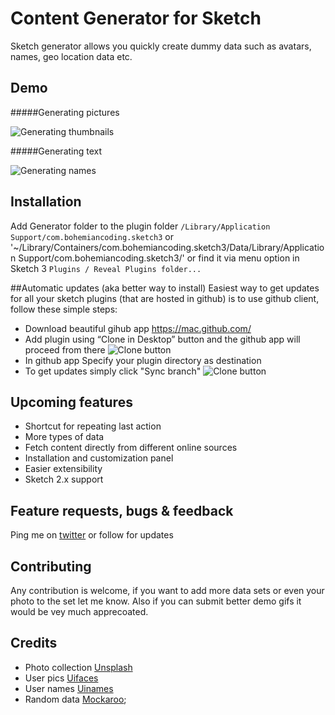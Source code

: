 Content Generator for Sketch
============================

Sketch generator allows you quickly create dummy data such as avatars, names, geo location data etc.

## Demo
#####Generating pictures

![Generating thumbnails](https://raw.githubusercontent.com/timuric/Content-generator-for-sketch-app/master/tutorial/userpics.gif)

#####Generating text

![Generating names](https://raw.githubusercontent.com/timuric/Content-generator-for-sketch-app/master/tutorial/names.gif)


## Installation
Add Generator folder to the plugin folder `/Library/Application Support/com.bohemiancoding.sketch3` or '~/Library/Containers/com.bohemiancoding.sketch3/Data/Library/Application Support/com.bohemiancoding.sketch3/' or find it via menu option in Sketch 3 `Plugins / Reveal Plugins folder...`

##Automatic updates (aka better way to install)
Easiest way to get updates for all your sketch plugins (that are hosted in github) is to use github client, follow these simple steps:
* Download beautiful gihub app https://mac.github.com/
* Add plugin using “Clone in Desktop” button and the github app will proceed from there
![Clone button](https://raw.githubusercontent.com/timuric/Content-generator-for-sketch-app/master/tutorial/clone.png)
* In github app Specify your plugin directory as destination
* To get updates simply click "Sync branch"
![Clone button](https://raw.githubusercontent.com/timuric/Content-generator-for-sketch-app/master/tutorial/sync.png)

## Upcoming features
* Shortcut for repeating last action
* More types of data
* Fetch content directly from different online sources 
* Installation and customization panel
* Easier extensibility
* Sketch 2.x support

## Feature requests, bugs & feedback

Ping me on [twitter](http://twitter.com/timur_carpeev) or follow for updates

## Contributing
Any contribution is welcome, if you want to add more data sets or even your photo to the set let me know. Also if you can submit better demo gifs it would be vey much apprecoated.

## Credits
* Photo collection [Unsplash](http://unsplash.com/)
* User pics [Uifaces](http://uifaces.com/)
* User names [Uinames](http://uinames.com/)
* Random data [Mockaroo](mockaroo.com);


